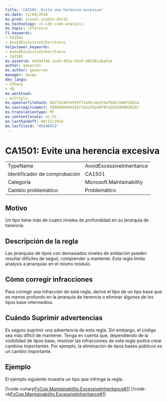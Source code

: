 ```yaml
---
title: 'CA1501: Evite una herencia excesiva'
ms.date: 11/04/2016
ms.prod: visual-studio-dev15
ms.technology: vs-ide-code-analysis
ms.topic: reference
f1_keywords:
- CA1501
- AvoidExcessiveInheritance
helpviewer_keywords:
- AvoidExcessiveInheritance
- CA1501
ms.assetid: 9e934746-1a4d-492a-91e4-085201abafa4
author: gewarren
ms.author: gewarren
manager: douge
dev_langs:
- CSharp
- VB
ms.workload:
- multiple
ms.openlocfilehash: 0627d246fe9f9f72a95cded7daf8d2c94bf20b3a
ms.sourcegitcommit: 568bb0b944d16cfe1af624879fa3d3594d020187
ms.translationtype: MT
ms.contentlocale: es-ES
ms.lasthandoff: 09/13/2018
ms.locfileid: "45546972"
---
```

# <a name="ca1501-avoid-excessive-inheritance"></a>CA1501: Evite una herencia excesiva

|||
|-|-|
|TypeName|AvoidExcessiveInheritance|
|Identificador de comprobación|CA1501|
|Categoría|Microsoft.Maintainability|
|Cambio problemático|Problemático|

## <a name="cause"></a>Motivo
 Un tipo tiene más de cuatro niveles de profundidad en su jerarquía de herencia.

## <a name="rule-description"></a>Descripción de la regla
 Las jerarquías de tipos con demasiados niveles de anidación pueden resultar difíciles de seguir, comprender y mantener. Esta regla limita analysis a jerarquías en el mismo módulo.

## <a name="how-to-fix-violations"></a>Cómo corregir infracciones
 Para corregir una infracción de esta regla, derive el tipo de un tipo base que es menos profundo en la jerarquía de herencia o eliminar algunos de los tipos base intermedios.

## <a name="when-to-suppress-warnings"></a>Cuándo Suprimir advertencias
 Es seguro suprimir una advertencia de esta regla. Sin embargo, el código sea más difícil de mantener. Tenga en cuenta que, dependiendo de la visibilidad de tipos base, resolver las infracciones de esta regla podría crear cambios importantes. Por ejemplo, la eliminación de tipos bases públicos es un cambio importante.

## <a name="example"></a>Ejemplo
 El ejemplo siguiente muestra un tipo que infringe la regla.

 [!code-csharp[FxCop.Maintainability.ExcessiveInheritance#1](../code-quality/codesnippet/CSharp/ca1501-avoid-excessive-inheritance_1.cs)]
 [!code-vb[FxCop.Maintainability.ExcessiveInheritance#1](../code-quality/codesnippet/VisualBasic/ca1501-avoid-excessive-inheritance_1.vb)]
